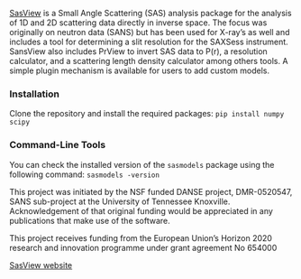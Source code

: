 [SasView](http://www.sasview.org) is a Small Angle Scattering (SAS) analysis package for the analysis of 1D and 2D scattering data directly in inverse space. The focus was originally on neutron data (SANS) but has been used for X-ray’s as well and includes a tool for determining a slit resolution for the SAXSess instrument. SansView also includes PrView to invert SAS data to P(r), a resolution calculator, and a scattering length density calculator among others tools. A simple plugin mechanism is available for users to add custom models. 

### Installation

Clone the repository and install the required packages:
`pip install numpy scipy`

### Command-Line Tools

You can check the installed version of the `sasmodels` package using the following command:
`sasmodels -version`

This project was initiated by the NSF funded DANSE project, DMR-0520547, SANS sub-project at the University of Tennessee Knoxville. Acknowledgement of that original funding would be appreciated in any publications that make use of the software.

This project receives funding from the European Union’s Horizon 2020 research and innovation programme under grant agreement No 654000

[SasView website](http://www.sasview.org)
